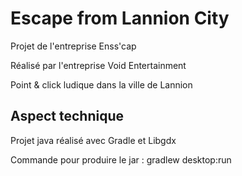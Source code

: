 # Escape from Lannion City

Projet de l'entreprise Enss'cap

Réalisé par l'entreprise Void Entertainment

Point & click ludique dans la ville de Lannion


## Aspect technique

Projet java réalisé avec Gradle et Libgdx

Commande pour produire le jar : gradlew desktop:run
